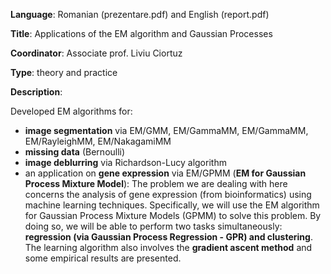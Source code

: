 **Language**: Romanian (prezentare.pdf) and English (report.pdf)

**Title**: Applications of the EM algorithm and Gaussian Processes

**Coordinator**: Associate prof. Liviu Ciortuz

**Type**: theory and practice

**Description**:

Developed EM algorithms for:
- **image segmentation** via EM/GMM, EM/GammaMM, EM/GammaMM, EM/RayleighMM, EM/NakagamiMM
- **missing data** (Bernoulli)
- **image deblurring** via Richardson-Lucy algorithm
- an application on **gene expression** via EM/GPMM (**EM for Gaussian Process Mixture Model**): The problem we are dealing with here concerns the analysis of gene expression (from bioinformatics) using machine learning techniques. Specifically, we will use the EM algorithm for Gaussian Process Mixture Models (GPMM) to solve this problem. By doing so, we will be able to perform two tasks simultaneously: **regression (via Gaussian Process Regression - GPR) and clustering**. The learning algorithm also involves the **gradient ascent method** and some empirical results are presented.
